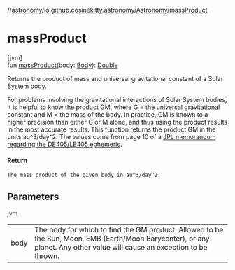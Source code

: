 //[astronomy](../../../index.md)/[io.github.cosinekitty.astronomy](../index.md)/[Astronomy](index.md)/[massProduct](mass-product.md)

# massProduct

[jvm]\
fun [massProduct](mass-product.md)(body: [Body](../-body/index.md)): [Double](https://kotlinlang.org/api/latest/jvm/stdlib/kotlin/-double/index.html)

Returns the product of mass and universal gravitational constant of a Solar System body.

For problems involving the gravitational interactions of Solar System bodies, it is helpful to know the product GM, where G = the universal gravitational constant and M = the mass of the body. In practice, GM is known to a higher precision than either G or M alone, and thus using the product results in the most accurate results. This function returns the product GM in the units au^3/day^2. The values come from page 10 of a [JPL memorandum regarding the DE405/LE405 ephemeris](https://web.archive.org/web/20120220062549/http://iau-comm4.jpl.nasa.gov/de405iom/de405iom.pdf).

#### Return

    The mass product of the given body in au^3/day^2.

## Parameters

jvm

| | |
|---|---|
| body | The body for which to find the GM product.     Allowed to be the Sun, Moon, EMB (Earth/Moon Barycenter), or any planet.     Any other value will cause an exception to be thrown. |

